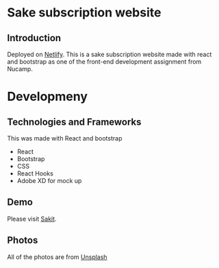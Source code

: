 # Sake subscription website
## Introduction
Deployed on [Netlify](https://sakit.netlify.app/).
This is a sake subscription website made with react and bootstrap as one of the front-end development assignment from Nucamp. 

# Developmeny
## Technologies and Frameworks
This was made with React and bootstrap 
- React
- Bootstrap
- CSS
- React Hooks
- Adobe XD for mock up

## Demo
Please visit [Sakit](https://sakit.netlify.app/).

## Photos
All of the photos are from [Unsplash](https://unsplash.com/)

